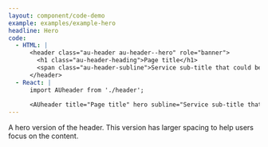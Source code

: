 ```yaml
---
layout: component/code-demo
example: examples/example-hero
headline: Hero
code:
  - HTML: |
      <header class="au-header au-header--hero" role="banner">
        <h1 class="au-header-heading">Page title</h1>
        <span class="au-header-subline">Service sub-title that could be a little longer</span>
      </header>
  - React: |
      import AUheader from './header';
      
      <AUheader title="Page title" hero subline="Service sub-title that could be a little longer" />
---
```


A hero version of the header. This version has larger spacing to help users focus on the content.
